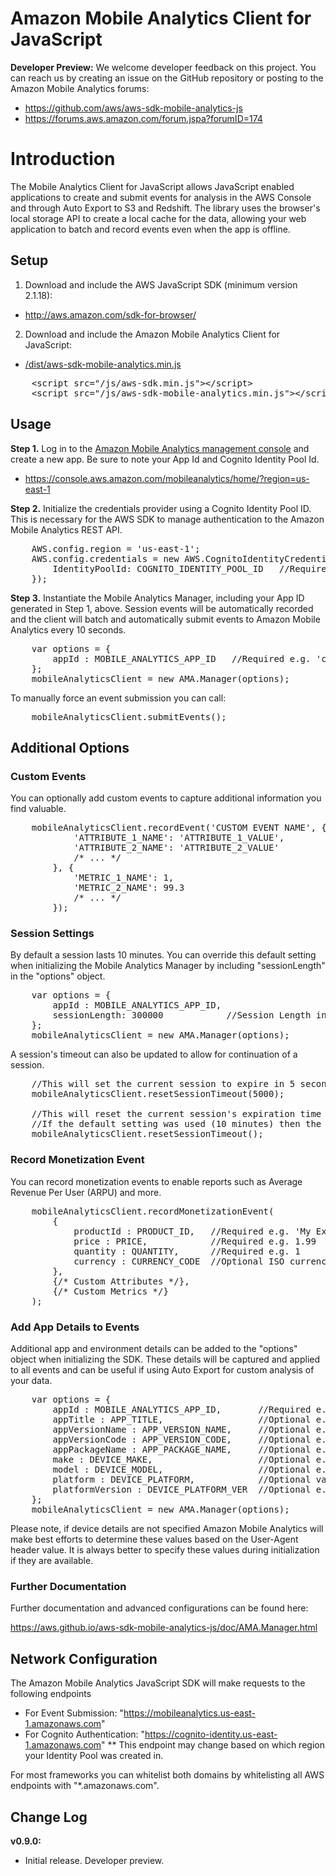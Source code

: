 # Amazon Mobile Analytics Client for JavaScript

**Developer Preview:** We welcome developer feedback on this project. You can reach us by creating an issue on the 
GitHub repository or posting to the Amazon Mobile Analytics forums:
* https://github.com/aws/aws-sdk-mobile-analytics-js
* https://forums.aws.amazon.com/forum.jspa?forumID=174

Introduction
============
The Mobile Analytics Client for JavaScript allows JavaScript enabled applications to create and submit events for analysis in the AWS Console and through Auto Export to S3 and Redshift. The library uses the browser's local storage API to create a local cache for the data, allowing your web application to batch and record events even when the app is offline.

## Setup

1. Download and include the AWS JavaScript SDK (minimum version 2.1.18):
  * http://aws.amazon.com/sdk-for-browser/

2. Download and include the Amazon Mobile Analytics Client for JavaScript:
  * [/dist/aws-sdk-mobile-analytics.min.js](https://raw.githubusercontent.com/aws/aws-sdk-mobile-analytics-js/master/dist/aws-sdk-mobile-analytics.min.js)

<pre class="prettyprint">
    &lt;script src="/js/aws-sdk.min.js"&gt;&lt;/script&gt;
    &lt;script src="/js/aws-sdk-mobile-analytics.min.js"&gt;&lt;/script&gt;
</pre>

## Usage

**Step 1.** Log in to the [Amazon Mobile Analytics management console](https://console.aws.amazon.com/mobileanalytics/home/?region=us-east-1) and create a new app. Be sure to note your App Id and Cognito Identity Pool Id.
* https://console.aws.amazon.com/mobileanalytics/home/?region=us-east-1

**Step 2.** Initialize the credentials provider using a Cognito Identity Pool ID. This is necessary for the AWS SDK to manage authentication to the Amazon Mobile Analytics REST API.

<pre class="prettyprint">
    AWS.config.region = 'us-east-1';
    AWS.config.credentials = new AWS.CognitoIdentityCredentials({
        IdentityPoolId: COGNITO_IDENTITY_POOL_ID   //Required e.g. 'us-east-1:12345678-c1ab-4122-913b-22d16971337b'
    });
</pre>

**Step 3.** Instantiate the Mobile Analytics Manager, including your App ID generated in Step 1, above. Session events will be automatically recorded and the client will batch and automatically submit events to Amazon Mobile Analytics every 10 seconds.

<pre class="prettyprint">
    var options = {
        appId : MOBILE_ANALYTICS_APP_ID   //Required e.g. 'c5d69c75a92646b8953126437d92c007'
    };
    mobileAnalyticsClient = new AMA.Manager(options);
</pre>

To manually force an event submission you can call:
<pre class="prettyprint">
    mobileAnalyticsClient.submitEvents();
</pre>

## Additional Options
### Custom Events
<a name="customevent"></a>
You can optionally add custom events to capture additional information you find valuable.

<pre class="prettyprint">
    mobileAnalyticsClient.recordEvent('CUSTOM EVENT NAME', {
            'ATTRIBUTE_1_NAME': 'ATTRIBUTE_1_VALUE',
            'ATTRIBUTE_2_NAME': 'ATTRIBUTE_2_VALUE'
            /* ... */
        }, {
            'METRIC_1_NAME': 1,
            'METRIC_2_NAME': 99.3
            /* ... */
        });
</pre>


### Session Settings
By default a session lasts 10 minutes. You can override this default setting when initializing the Mobile Analytics Manager by including "sessionLength" in the "options" object.

<pre class="prettyprint">
    var options = {
        appId : MOBILE_ANALYTICS_APP_ID, 
        sessionLength: 300000            //Session Length in milliseconds.  This will evaluate to 5min.
    };
    mobileAnalyticsClient = new AMA.Manager(options);
</pre>

A session's timeout can also be updated to allow for continuation of a session.

<pre class="prettyprint">
    //This will set the current session to expire in 5 seconds from now.
    mobileAnalyticsClient.resetSessionTimeout(5000); 
    
    //This will reset the current session's expiration time using the time specified during initialization. 
    //If the default setting was used (10 minutes) then the session will expire 10 minutes from now. 
    mobileAnalyticsClient.resetSessionTimeout();
</pre>

### Record Monetization Event
You can record monetization events to enable reports such as Average Revenue Per User (ARPU) and more.

<pre class="prettyprint">
    mobileAnalyticsClient.recordMonetizationEvent(
        {
            productId : PRODUCT_ID,   //Required e.g. 'My Example Product'
            price : PRICE,            //Required e.g. 1.99
            quantity : QUANTITY,      //Required e.g. 1
            currency : CURRENCY_CODE  //Optional ISO currency code e.g. 'USD'
        }, 
        {/* Custom Attributes */}, 
        {/* Custom Metrics */}
    );
</pre>

### Add App Details to Events
Additional app and environment details can be added to the "options" object when initializing the SDK. These details will be captured and applied to all events and can be useful if using Auto Export for custom analysis of your data.

<pre class="prettyprint">
    var options = {
        appId : MOBILE_ANALYTICS_APP_ID,       //Required e.g. 'c5d69c75a92646b8953126437d92c007'
        appTitle : APP_TITLE,                  //Optional e.g. 'Example App'
        appVersionName : APP_VERSION_NAME,     //Optional e.g. '1.4.1'
        appVersionCode : APP_VERSION_CODE,     //Optional e.g. '42'
        appPackageName : APP_PACKAGE_NAME,     //Optional e.g. 'com.amazon.example'
        make : DEVICE_MAKE,                    //Optional e.g. 'Amazon'
        model : DEVICE_MODEL,                  //Optional e.g. 'KFTT'
        platform : DEVICE_PLATFORM,            //Optional valid values: 'Android', 'iPhoneOS'
        platformVersion : DEVICE_PLATFORM_VER  //Optional e.g. '4.4'
    };
    mobileAnalyticsClient = new AMA.Manager(options);
</pre>

Please note, if device details are not specified Amazon Mobile Analytics will make best efforts to determine these values based on the User-Agent header value. It is always better to specify these values during initialization if they are available. 

### Further Documentation
Further documentation and advanced configurations can be found here:

https://aws.github.io/aws-sdk-mobile-analytics-js/doc/AMA.Manager.html

## Network Configuration
The Amazon Mobile Analytics JavaScript SDK will make requests to the following endpoints
* For Event Submission: "https://mobileanalytics.us-east-1.amazonaws.com"
* For Cognito Authentication: "https://cognito-identity.us-east-1.amazonaws.com"
** This endpoint may change based on which region your Identity Pool was created in.
 
For most frameworks you can whitelist both domains by whitelisting all AWS endpoints with "*.amazonaws.com".

## Change Log

**v0.9.0:**
* Initial release. Developer preview.
